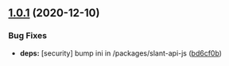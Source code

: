 ## [1.0.1](https://github.com/JuroOravec/slant-api/compare/v1.0.0...v1.0.1) (2020-12-10)


### Bug Fixes

* **deps:** [security] bump ini in /packages/slant-api-js ([bd6cf0b](https://github.com/JuroOravec/slant-api/commit/bd6cf0b915fd470cb7f74e411de654952b84fd0a))
